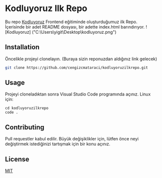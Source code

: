 # Kodluyoruz Ilk Repo
Bu repo [Kodluyoruz](https://www.kodluyoruz.org) Frontend eğitiminde oluşturduğumuz ilk Repo. İçerisinde bir adet README dosyası, bir adette index.html barındırıyor.
! [Kodluyoruz] ("C:\Users\yigit\Desktop\kodluyoruz.png")
## Installation
Öncelikle projeyi clonelayın. (Buraya sizin reponuzdan aldığınız link gelecek)
```bash
git clone https://github.com/cengizcmataraci/kodluyoruzilkrepo.git
```
## Usage
Projeyi cloneladıktan sonra Visual Studio Code programında açınız.
Linux için:
```linux
cd kodluyoruzilkrepo
code .
```
## Contributing
Pull requestler kabul edilir. Büyük değişiklikler için, lütfen önce neyi değiştirmek istediğinizi tartışmak için bir konu açınız.
## License
[MIT](https://choosealicense.com/licenses/mit/)
